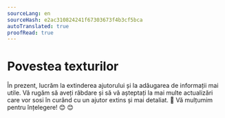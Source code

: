 ```yaml
---
sourceLang: en
sourceHash: e2ac310824241f67303673f4b3cf5bca
autoTranslated: true
proofRead: true
---
```



# Povestea texturilor

În prezent, lucrăm la extinderea ajutorului și la adăugarea de informații mai utile. Vă rugăm să aveți răbdare și să vă așteptați la mai multe actualizări care vor sosi în curând cu un ajutor extins și mai detaliat. 🚀 Vă mulțumim pentru înțelegere! 😊 😊